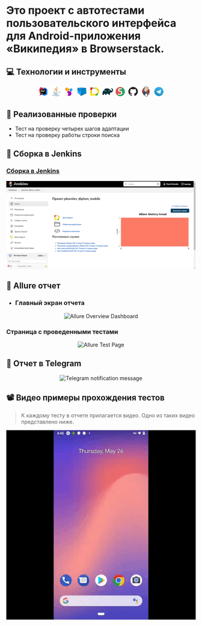 # Это проект с автотестами пользовательского интерфейса для Android-приложения «Википедия» в Browserstack.

## :computer: Технологии и инструменты
<p align="center">
<img width="6%" title="IntelliJ IDEA" src="images/logo/Intelige_Idea.png">
<img width="6%" title="Java" src="images/logo/Java.png">
<img width="6%" title="Selenide" src="images/logo/Selenide.png">
<img width="6%" title="Selenoid" src="images/logo/Selenoid.png">
<img width="6%" title="Allure Report" src="images/logo/AllureReport.png">
<img width="6%" title="Gradle" src="images/logo/Gradle.png">
<img width="6%" title="JUnit5" src="images/logo/JUnit5.png">
<img width="6%" title="GitHub" src="images/logo/Github.png">
<img width="6%" title="Jenkins" src="images/logo/Jenkins.png">
<img width="6%" title="Telegram" src="images/logo/Telegram.png">
</p>

## :notebook_with_decorative_cover: Реализованные проверки
- Тест на проверку четырех шагов адаптации
- Тест на проверку работы строки поиска

## :electric_plug: Сборка в Jenkins
### <a target="_blank" href="https://jenkins.autotests.cloud/job/pkorolev_diplom_mobile/">Сборка в Jenkins</a>
<p align="center">
<img title="Jenkins Dashboard" src="images/screens/jenkins_dashboard.png">
</p>  

## :open_book: Allure отчет
- ### Главный экран отчета
<p align="center">
<img title="Allure Overview Dashboard" src="images/screenshots/allure_mainpage.png">
</p>

### Страница с проведенными тестами
<p align="center">
<img title="Allure Test Page" src="images/screenshots/allure_testspage.png">
</p>

## :robot: Отчет в Telegram
<p align="center">
<img title="Telegram notification message" src="images/screenshots/allure_telegram.png">
</p>

## :film_projector: Видео примеры прохождения тестов
> К каждому тесту в отчете прилагается видео. Одно из таких видео представлено ниже.
<p align="center">
  <img title="Selenoid Video" src="images/gif/test.gif">
</p>
